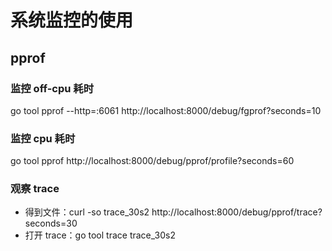 # 系统监控的使用
## pprof
### 监控 off-cpu 耗时
go tool pprof --http=:6061 http://localhost:8000/debug/fgprof\?seconds\=10
### 监控 cpu 耗时
go tool pprof http://localhost:8000/debug/pprof/profile\?seconds\=60
### 观察 trace
- 得到文件：curl -so trace_30s2 http://localhost:8000/debug/pprof/trace\?seconds\=30
- 打开 trace：go tool trace trace_30s2